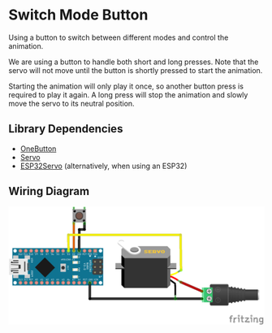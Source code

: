 # Switch Mode Button

Using a button to switch between different modes and control the animation.

We are using a button to handle both short and long presses. Note that the servo will not move until the button is shortly pressed to start the animation.

Starting the animation will only play it once, so another button press is required to play it again. A long press will stop the animation and slowly move the servo to its neutral position.

## Library Dependencies

- [OneButton](https://github.com/mathertel/OneButton)
- [Servo](https://github.com/arduino-libraries/Servo)
- [ESP32Servo](https://github.com/madhephaestus/ESP32Servo) (alternatively, when using an ESP32)

## Wiring Diagram

![Arduino Nano with servo and button](../../images/arduino-nano-with-servo-and-button.png)
